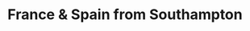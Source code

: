 ---
category: mediterranean
title: France & Spain from Southampton
class: france-and-spain-from-southampton
cruiseline: Royal Caribbean, Ovation of the Seas
special-info: New reductions, Selling Fast
price: 749
nights: 7
cruise-url: http://www.planetcruise.co.uk/royal-caribbean-cruises/ovation-of-the-seas/22-April-2016/97811?referrersiteid=970
---